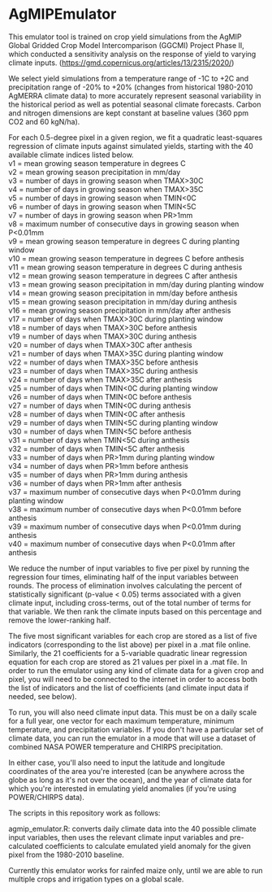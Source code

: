 # AgMIPEmulator

This emulator tool is trained on crop yield simulations from the AgMIP Global Gridded Crop Model Intercomparison 
(GGCMI) Project Phase II, which conducted a sensitivity analysis on the response of yield to varying climate inputs.
(https://gmd.copernicus.org/articles/13/2315/2020/)  
  
We select yield simulations from a temperature range of -1C to +2C and precipitation range of -20% to +20% (changes 
from historical 1980-2010 AgMERRA climate data) to more accurately represent seasonal variability in the historical 
period as well as potential seasonal climate forecasts. Carbon and nitrogen dimensions are kept constant at baseline 
values (360 ppm CO2 and 60 kgN/ha).  
  
For each 0.5-degree pixel in a given region, we fit a quadratic least-squares regression of climate inputs against 
simulated yields, starting with the 40 available climate indices listed below.   
v1 = mean growing season temperature in degrees C  
v2 = mean growing season precipitation in mm/day  
v3 = number of days in growing season when TMAX>30C  
v4 = number of days in growing season when TMAX>35C  
v5 = number of days in growing season when TMIN<0C  
v6 = number of days in growing season when TMIN<5C  
v7 = number of days in growing season when PR>1mm  
v8 = maximum number of consecutive days in growing season when P<0.01mm  
v9 = mean growing season temperature in degrees C during planting window  
v10 = mean growing season temperature in degrees C before anthesis  
v11 = mean growing season temperature in degrees C during anthesis  
v12 = mean growing season temperature in degrees C after anthesis  
v13 = mean growing season precipitation in mm/day during planting window  
v14 = mean growing season precipitation in mm/day before anthesis  
v15 = mean growing season precipitation in mm/day during anthesis  
v16 = mean growing season precipitation in mm/day after anthesis  
v17 = number of days when TMAX>30C during planting window  
v18 = number of days when TMAX>30C before anthesis  
v19 = number of days when TMAX>30C during anthesis  
v20 = number of days when TMAX>30C after anthesis  
v21 = number of days when TMAX>35C during planting window  
v22 = number of days when TMAX>35C before anthesis  
v23 = number of days when TMAX>35C during anthesis  
v24 = number of days when TMAX>35C after anthesis  
v25 = number of days when TMIN<0C during planting window  
v26 = number of days when TMIN<0C before anthesis  
v27 = number of days when TMIN<0C during anthesis  
v28 = number of days when TMIN<0C after anthesis  
v29 = number of days when TMIN<5C during planting window  
v30 = number of days when TMIN<5C before anthesis  
v31 = number of days when TMIN<5C during anthesis  
v32 = number of days when TMIN<5C after anthesis  
v33 = number of days when PR>1mm during planting window  
v34 = number of days when PR>1mm before anthesis  
v35 = number of days when PR>1mm during anthesis  
v36 = number of days when PR>1mm after anthesis  
v37 = maximum number of consecutive days when P<0.01mm during planting window  
v38 = maximum number of consecutive days when P<0.01mm before anthesis  
v39 = maximum number of consecutive days when P<0.01mm during anthesis  
v40 = maximum number of consecutive days when P<0.01mm after anthesis  
  
We reduce the number of input variables to five per pixel by running the regression four times, eliminating half of 
the input variables between rounds. The process of elimination involves calculating the percent of statistically 
significant (p-value < 0.05) terms associated with a given climate input, including cross-terms, out of the total number 
of terms for that variable. We then rank the climate inputs based on this percentage and remove the lower-ranking half.  
  
The five most significant variables for each crop are stored as a list of five indicators (corresponding to the list 
above) per pixel in a .mat file online. Similarly, the 21 coefficients for a 5-variable quadratic linear regression equation 
for each crop are stored as 21 values per pixel in a .mat file. In order to run the emulator using any kind of climate data 
for a given crop and pixel, you will need to be connected to the internet in order to access both the list of indicators 
and the list of coefficients (and climate input data if needed, see below).  
  
To run, you will also need climate input data. This must be on a daily scale for a full year, one vector for each maximum
temperature, minimum temperature, and precipitation variables. If you don't have a particular set of climate data, you can 
run the emulator in a mode that will use a dataset of combined NASA POWER temperature and CHIRPS precipitation.  
  
In either case, you'll also need to input the latitude and longitude coordinates of the area you're interested (can be 
anywhere across the globe as long as it's not over the ocean), and the year of climate data for which you're interested in 
emulating yield anomalies (if you're using POWER/CHIRPS data).   
  
The scripts in this repository work as follows:  
  
agmip_emulator.R: converts daily climate data into the 40 possible climate input variables, then uses the relevant climate 
input variables and pre-calculated coefficients to calculate emulated yield anomaly for the given pixel from the 1980-2010 
baseline.  
  
Currently this emulator works for rainfed maize only, until we are able to run multiple crops and irrigation types on a 
global scale.  
